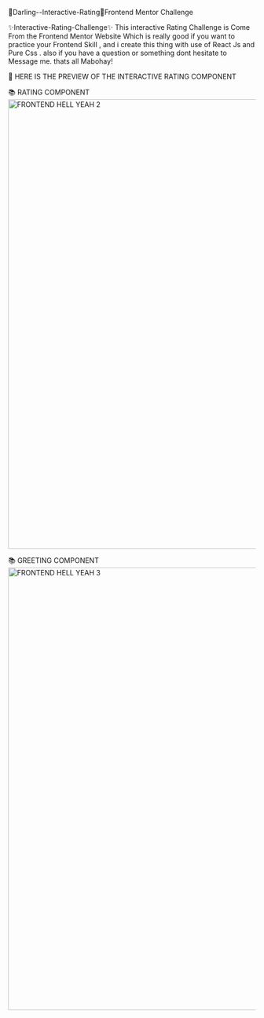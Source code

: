 🎉Darling--Interactive-Rating🎉Frontend Mentor Challenge

✨Interactive-Rating-Challenge✨
This interactive Rating Challenge is Come From the Frontend Mentor Website
Which is really good if you want to practice your Frontend Skill , and i create
this thing with use of React Js and Pure Css . also if you have a question or something
dont hesitate to Message me. thats all Mabohay!

👀 HERE IS THE PREVIEW OF THE INTERACTIVE RATING COMPONENT 


📚 RATING COMPONENT
<img width="915" alt="FRONTEND HELL YEAH 2" src="https://github.com/AkoToSiJeromeEh/Darling--Interactive-Rating/assets/114987334/b406f462-dfa7-4bd6-8ee0-250740400e92">

📚 GREETING COMPONENT
<img width="901" alt="FRONTEND HELL YEAH 3" src="https://github.com/AkoToSiJeromeEh/Darling--Interactive-Rating/assets/114987334/25e12871-c68d-46be-8027-971dc58cffbc">
